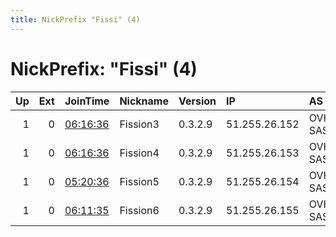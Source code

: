 ```yaml
---
title: NickPrefix "Fissi" (4)
---
```


# NickPrefix: "Fissi" (4)

|   Up |   Ext | JoinTime                                                                                   | Nickname   | Version   | IP            | AS      | CC   |   ORp |   Dirp | OS    | Contact                 |   eFamMembers |
|-----:|------:|:-------------------------------------------------------------------------------------------|:-----------|:----------|:--------------|:--------|:-----|------:|-------:|:------|:------------------------|--------------:|
|    1 |     0 | [06:16:36](https://atlas.torproject.org/#details/71539D1911ECB826069A4D156771AC4F9F4632A7) | Fission3   | 0.3.2.9   | 51.255.26.152 | OVH SAS | fr   |   443 |     80 | Linux | admin@fissionrelays.net |             6 |
|    1 |     0 | [06:16:36](https://atlas.torproject.org/#details/91E7CA6B8D0AAD77C7CFB8FEA25BF4F46DA1042A) | Fission4   | 0.3.2.9   | 51.255.26.153 | OVH SAS | fr   |   443 |     80 | Linux | admin@fissionrelays.net |             6 |
|    1 |     0 | [05:20:36](https://atlas.torproject.org/#details/5D765770B4DB110D88787457978AB4008CF65CAC) | Fission5   | 0.3.2.9   | 51.255.26.154 | OVH SAS | fr   |   443 |     80 | Linux | admin@fissionrelays.net |             6 |
|    1 |     0 | [06:11:35](https://atlas.torproject.org/#details/53134D9637D9FBE565FA1E3AF82B23CC964C56D6) | Fission6   | 0.3.2.9   | 51.255.26.155 | OVH SAS | fr   |   443 |     80 | Linux | admin@fissionrelays.net |             6 |
